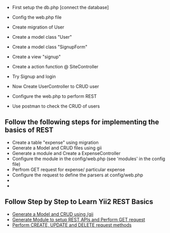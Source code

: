 - First setup the db.php [connect the database]
- Config the web.php file

- Create migration of User
- Create a model class "User"
- Create a model class "SignupForm"
- Create a view "signup"
- Create a action function @ SiteController
- Try Signup and login

- Now Create UserController to CRUD user
- Configure the web.php to perform REST
- Use postman to check the CRUD of users

## Follow the following steps for implementing the basics of REST 
- Create a table "expense" using migration
- Generate a Model and CRUD files using gii
- Generate a module and Create a ExpenseController
- Configure the module in the config/web.php (see 'modules' in the config file)
- Perfrom GET request for expense/ particular expense
- Configure the request to define the parsers at config/web.php
- 
- 

## Follow Step by Step to Learn Yii2 REST Basics
- [Generate a Model and CRUD using /gii](https://www.youtube.com/watch?v=OVOy00vdCdY&list=PLMhOp68dQOeaIIuQ6nh-VqjKxmf9RsE18&index=7)
- [Generate Module to setup REST APIs and Perform GET request](https://www.youtube.com/watch?v=1OmNBN5CuUs&list=PLMhOp68dQOeaIIuQ6nh-VqjKxmf9RsE18&index=6)
- [Perform CREATE, UPDATE and DELETE request methods]()

